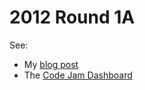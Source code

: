 # 2012 Round 1A #

See:

   - My [blog post](http://matthewdaws.github.io/20121a.html)
   - The [Code Jam Dashboard](https://code.google.com/codejam/contest/1645485/dashboard)
